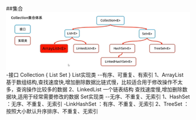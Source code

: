  ##集合
![](img.png)
 -接口 Collection<E> { List<E> Set<E> }
    List<E>实现类 
    --有序、可重复、有索引
    1、ArrayList<E>  基于数组结构,查找速度快,增加删除数据比链式慢，比较适合用于修改操作不太多，查询操作比较多的数据
    2、LinkedList<E>  一个链表结构 查找速度慢,增加删除数据块,适用于经常需要修改的数据
    Set<E>实现类
    --无序、不重复、无索引
    1、HashSet<E> ：无序、不重复、无索引
        -LinkHashSet<E> ：有序、不重复、无索引
    2、TreeSet<E> ：按照大小默认升序排序、不重复、无索引
 
 
